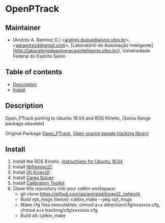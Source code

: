 # OpenPTrack

## Maintainer

- [Andrés A. Ramírez D.] <<andres.duque@aluno.ufes.br>>, <<aaramirezd@gmail.com>>, [Laboratório de Automação Inteligente] (http://laboratoriodeautomacaointeligente.ufes.br/), Universidade Federal do Espírito Santo

## Table of contents
- [Description](#description)
- [Install](#install)

## Description

Open_PTrack porting to Ubuntu 16.04 and ROS Kinetic, (Swiss Range package obsolete)

Original Package  [Open_PTrack](https://github.com/OpenPTrack/open_ptrack), [Open source people tracking library](http://openptrack.org/)

## Install

1. Install the ROS Kinetic. [Instructions for Ubuntu 16.04](http://wiki.ros.org/kinetic/Installation/Ubuntu)
2. Install [libfreenect2](https://github.com/OpenKinect/libfreenect2):
3. Install [IAI Kinect2](https://github.com/code-iai/iai_kinect2):
4. Install [Ceres Solver](http://ceres-solver.org/installation.html#linux):
5. Install [Calibration Toolkit](https://github.com/iaslab-unipd/calibration_toolkit/tree/indigo_v0.3):
6. Clone this repository into your catkin workspace:
   - git clone https://github.com/aaramirezd/kinect2_network
   - Build opt_msgs (twice): catkin_make --pkg opt_msgs
   - Make cfg files executables: chmod a+x detection/cfg/xxxxxxx.cfg, chmod a+x tracking/cfg/xxxxxxx.cfg 
   - Build all: catkin_make
